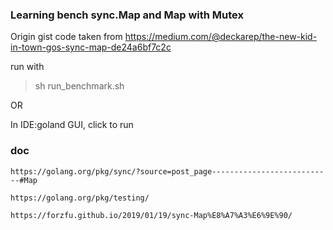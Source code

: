 ### Learning bench sync.Map and Map with Mutex

Origin gist code taken from https://medium.com/@deckarep/the-new-kid-in-town-gos-sync-map-de24a6bf7c2c

run with

> sh run_benchmark.sh

OR

In IDE:goland GUI, click to run

### doc

    https://golang.org/pkg/sync/?source=post_page---------------------------#Map
    
    https://golang.org/pkg/testing/
    
    https://forzfu.github.io/2019/01/19/sync-Map%E8%A7%A3%E6%9E%90/